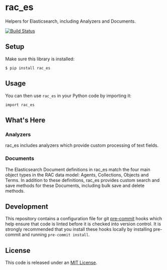 # rac_es

Helpers for Elasticsearch, including Analyzers and Documents.

[![Build Status](https://travis-ci.org/RockefellerArchiveCenter/rac_es.svg?branch=base)](https://travis-ci.org/RockefellerArchiveCenter/rac_es)

## Setup

Make sure this library is installed:

    $ pip install rac_es


## Usage

You can then use `rac_es` in your Python code by importing it:

    import rac_es


## What's Here

### Analyzers

rac_es includes analyzers which provide custom processing of text fields.

### Documents

The Elasticsearch Document definitions in rac_es match the four main object
types in the RAC data model: Agents, Collections, Objects and Terms. In addition
to these definitions, rac_es provides custom search and save methods for these
Documents, including bulk save and delete methods.

## Development
This repository contains a configuration file for git [pre-commit](https://pre-commit.com/) hooks which help ensure that code is linted before it is checked into version control. It is strongly recommended that you install these hooks locally by installing pre-commit and running `pre-commit install`.

## License

This code is released under an [MIT License](LICENSE).
